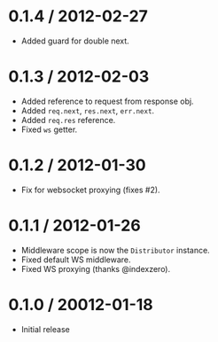 
0.1.4 / 2012-02-27
==================

  * Added guard for double next.

0.1.3 / 2012-02-03
==================

  * Added reference to request from response obj.
  * Added `req.next`, `res.next`, `err.next`.
  * Added `req.res` reference.
  * Fixed `ws` getter.

0.1.2 / 2012-01-30
==================

  * Fix for websocket proxying (fixes #2).

0.1.1 / 2012-01-26
==================

  * Middleware scope is now the `Distributor` instance.
  * Fixed default WS middleware.
  * Fixed WS proxying (thanks @indexzero).

0.1.0 / 20012-01-18
===================

  * Initial release

